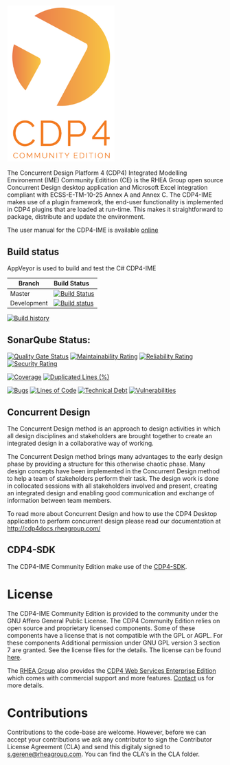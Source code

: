 <img src="https://github.com/RHEAGROUP/CDP4-IME-Community-Edition/raw/master/CDP-Community-Edition.png" width="250">

The Concurrent Design Platform 4 (CDP4) Integrated Modelling Environemnt (IME) Community Editition (CE) is the RHEA Group open source Concurrent Design desktop application and Microsoft Excel integration compliant with ECSS-E-TM-10-25 Annex A and Annex C. The CDP4-IME makes use of a plugin framework, the end-user functionality is implemented in CDP4 plugins that are loaded at run-time. This makes it straightforward to package, distribute and update the environment.

The user manual for the CDP4-IME is available [online](http://cdp4docs.rheagroup.com/)

## Build status

AppVeyor is used to build and test the C# CDP4-IME

Branch | Build Status
------- | :------------
Master |  [![Build Status](https://ci.appveyor.com/api/projects/status/rj6ldroow4nxma6y/branch/master?svg=true)](https://ci.appveyor.com/project/rheagroup/cdp4-ime-community-edition/branch/master)
Development |  [![Build status](https://ci.appveyor.com/api/projects/status/rj6ldroow4nxma6y/branch/development?svg=true)](https://ci.appveyor.com/project/rheagroup/cdp4-ime-community-edition/branch/development)

[![Build history](https://buildstats.info/appveyor/chart/rheagroup/cdp4-ime-community-edition)](https://ci.appveyor.com/project/rheagroup/cdp4-ime-community-edition)

## SonarQube Status:
[![Quality Gate Status](https://sonarcloud.io/api/project_badges/measure?project=RHEAGROUP_CDP4-IME-Community-Edition&metric=alert_status)](https://sonarcloud.io/dashboard?id=RHEAGROUP_CDP4-IME-Community-Edition)
[![Maintainability Rating](https://sonarcloud.io/api/project_badges/measure?project=RHEAGROUP_CDP4-IME-Community-Edition&metric=sqale_rating)](https://sonarcloud.io/dashboard?id=RHEAGROUP_CDP4-IME-Community-Edition)
[![Reliability Rating](https://sonarcloud.io/api/project_badges/measure?project=RHEAGROUP_CDP4-IME-Community-Edition&metric=reliability_rating)](https://sonarcloud.io/dashboard?id=RHEAGROUP_CDP4-IME-Community-Edition)
[![Security Rating](https://sonarcloud.io/api/project_badges/measure?project=RHEAGROUP_CDP4-IME-Community-Edition&metric=security_rating)](https://sonarcloud.io/dashboard?id=RHEAGROUP_CDP4-IME-Community-Edition)

[![Coverage](https://sonarcloud.io/api/project_badges/measure?project=RHEAGROUP_CDP4-IME-Community-Edition&metric=coverage)](https://sonarcloud.io/dashboard?id=RHEAGROUP_CDP4-IME-Community-Edition)
[![Duplicated Lines (%)](https://sonarcloud.io/api/project_badges/measure?project=RHEAGROUP_CDP4-IME-Community-Edition&metric=duplicated_lines_density)](https://sonarcloud.io/dashboard?id=RHEAGROUP_CDP4-IME-Community-Edition)

[![Bugs](https://sonarcloud.io/api/project_badges/measure?project=RHEAGROUP_CDP4-IME-Community-Edition&metric=bugs)](https://sonarcloud.io/dashboard?id=RHEAGROUP_CDP4-IME-Community-Edition)
[![Lines of Code](https://sonarcloud.io/api/project_badges/measure?project=RHEAGROUP_CDP4-IME-Community-Edition&metric=ncloc)](https://sonarcloud.io/dashboard?id=RHEAGROUP_CDP4-IME-Community-Edition)
[![Technical Debt](https://sonarcloud.io/api/project_badges/measure?project=RHEAGROUP_CDP4-IME-Community-Edition&metric=sqale_index)](https://sonarcloud.io/dashboard?id=RHEAGROUP_CDP4-IME-Community-Edition)
[![Vulnerabilities](https://sonarcloud.io/api/project_badges/measure?project=RHEAGROUP_CDP4-IME-Community-Edition&metric=vulnerabilities)](https://sonarcloud.io/dashboard?id=RHEAGROUP_CDP4-IME-Community-Edition)

## Concurrent Design

The Concurrent Design method is an approach to design activities in which all design disciplines and stakeholders are brought together to create an integrated design in a collaborative way of working.

The Concurrent Design method brings many advantages to the early design phase by providing a structure for this otherwise chaotic phase. Many design concepts have been implemented in the Concurrent Design method to help a team of stakeholders perform their task. The design work is done in collocated sessions with all stakeholders involved and present, creating an integrated design and enabling good communication and exchange of information between team members.

To read more about Concurrent Design and how to use the CDP4 Desktop application to perform concurrent design please read our documentation at http://cdp4docs.rheagroup.com/

## CDP4-SDK

The CDP4-IME Community Edition make use of the [CDP4-SDK](http://sdk.cdp4.org/).

# License

The CDP4-IME Community Edition is provided to the community under the GNU Affero General Public License. The CDP4 Community Edition relies on open source and proprietary licensed components. Some of these components have a license that is not compatible with the GPL or AGPL. For these components Additional permission under GNU GPL version 3 section 7 are granted. See the license files for the details. The license can be found [here](LICENSE).

The [RHEA Group](https://www.rheagroup.com) also provides the [CDP4 Web Services Enterprise Edition](https://github.com/RHEAGROUP/CDP4-WebServices-Community-Edition/wiki/CDP4-Web-Services-Enterprise-Edition) which comes with commercial support and more features. [Contact](https://www.rheagroup.com/contact) us for more details.

# Contributions

Contributions to the code-base are welcome. However, before we can accept your contributions we ask any contributor to sign the Contributor License Agreement (CLA) and send this digitaly signed to s.gerene@rheagroup.com. You can find the CLA's in the CLA folder.
